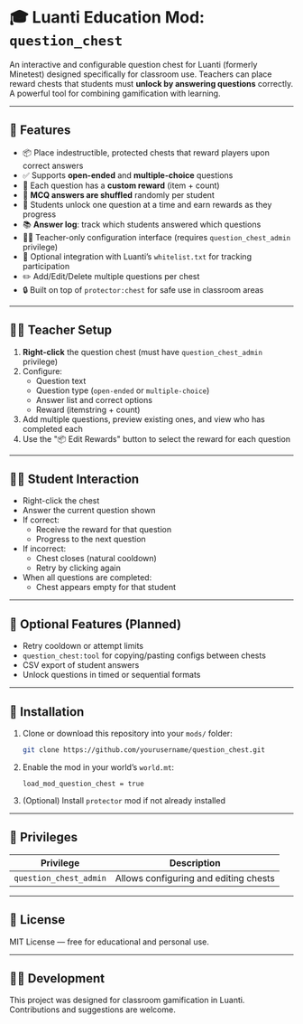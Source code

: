 # 🎓 Luanti Education Mod: `question_chest`

An interactive and configurable question chest for Luanti (formerly Minetest) designed specifically for classroom use. Teachers can place reward chests that students must **unlock by answering questions** correctly. A powerful tool for combining gamification with learning.

---

## 🚀 Features

- 📦 Place indestructible, protected chests that reward players upon correct answers
- ✅ Supports **open-ended** and **multiple-choice** questions
- 🎁 Each question has a **custom reward** (item + count)
- 🔁 **MCQ answers are shuffled** randomly per student
- 🧠 Students unlock one question at a time and earn rewards as they progress
- 📚 **Answer log**: track which students answered which questions
- 🧑‍🏫 Teacher-only configuration interface (requires `question_chest_admin` privilege)
- 🧾 Optional integration with Luanti’s `whitelist.txt` for tracking participation
- ✏️ Add/Edit/Delete multiple questions per chest
- 🔒 Built on top of `protector:chest` for safe use in classroom areas

---

## 🧑‍🏫 Teacher Setup

1. **Right-click** the question chest (must have `question_chest_admin` privilege)
2. Configure:
   - Question text
   - Question type (`open-ended` or `multiple-choice`)
   - Answer list and correct options
   - Reward (itemstring + count)
3. Add multiple questions, preview existing ones, and view who has completed each
4. Use the "📦 Edit Rewards" button to select the reward for each question

---

## 👩‍🎓 Student Interaction

- Right-click the chest
- Answer the current question shown
- If correct:
  - Receive the reward for that question
  - Progress to the next question
- If incorrect:
  - Chest closes (natural cooldown)
  - Retry by clicking again
- When all questions are completed:
  - Chest appears empty for that student

---

## 🔧 Optional Features (Planned)

- Retry cooldown or attempt limits
- `question_chest:tool` for copying/pasting configs between chests
- CSV export of student answers
- Unlock questions in timed or sequential formats

---

## 📁 Installation

1. Clone or download this repository into your `mods/` folder:
    ```bash
    git clone https://github.com/yourusername/question_chest.git
    ```
2. Enable the mod in your world’s `world.mt`:
    ```
    load_mod_question_chest = true
    ```
3. (Optional) Install `protector` mod if not already installed

---

## 🔐 Privileges

| Privilege               | Description                           |
|------------------------|---------------------------------------|
| `question_chest_admin` | Allows configuring and editing chests |

---

## 📜 License

MIT License — free for educational and personal use.

---

## 👨‍💻 Development

This project was designed for classroom gamification in Luanti. Contributions and suggestions are welcome.

